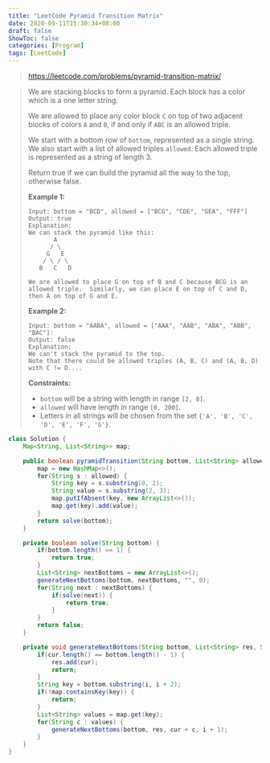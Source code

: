 ```yaml
---
title: "LeetCode Pyramid Transition Matrix"
date: 2020-09-11T15:30:34+08:00
draft: false
ShowToc: false
categories: [Program]
tags: [LeetCode]
---
```


> https://leetcode.com/problems/pyramid-transition-matrix/

> We are stacking blocks to form a pyramid. Each block has a color which is a one letter string.
>
> We are allowed to place any color block `C` on top of two adjacent blocks of colors `A` and `B`, if and only if `ABC` is an allowed triple.
>
> We start with a bottom row of `bottom`, represented as a single string. We also start with a list of allowed triples `allowed`. Each allowed triple is represented as a string of length 3.
>
> Return true if we can build the pyramid all the way to the top, otherwise false.
>
> **Example 1:**
>
> ```
> Input: bottom = "BCD", allowed = ["BCG", "CDE", "GEA", "FFF"]
> Output: true
> Explanation:
> We can stack the pyramid like this:
>        A
>       / \
>      G   E
>     / \ / \
>    B   C   D
>
> We are allowed to place G on top of B and C because BCG is an allowed triple.  Similarly, we can place E on top of C and D, then A on top of G and E.
> ```
>
> **Example 2:**
>
> ```.
> Input: bottom = "AABA", allowed = ["AAA", "AAB", "ABA", "ABB", "BAC"]:
> Output: false
> Explanation:
> We can't stack the pyramid to the top.
> Note that there could be allowed triples (A, B, C) and (A, B, D) with C != D....
> ```
>
> **Constraints:**
>
> - `bottom` will be a string with length in range `[2, 8]`.
> - `allowed` will have length in range `[0, 200]`.
> - Letters in all strings will be chosen from the set `{'A', 'B', 'C', 'D', 'E', 'F', 'G'}`.

```java
class Solution {
    Map<String, List<String>> map;

    public boolean pyramidTransition(String bottom, List<String> allowed) {
        map = new HashMap<>();
        for(String s : allowed) {
            String key = s.substring(0, 2);
            String value = s.substring(2, 3);
            map.putIfAbsent(key, new ArrayList<>());
            map.get(key).add(value);
        }
        return solve(bottom);
    }

    private boolean solve(String bottom) {
        if(bottom.length() == 1) {
            return true;
        }
        List<String> nextBottoms = new ArrayList<>();
        generateNextBottoms(bottom, nextBottoms, "", 0);
        for(String next : nextBottoms) {
            if(solve(next)) {
                return true;
            }
        }
        return false;
    }

    private void generateNextBottoms(String bottom, List<String> res, String cur, int i) {
        if(cur.length() == bottom.length() - 1) {
            res.add(cur);
            return;
        }
        String key = bottom.substring(i, i + 2);
        if(!map.containsKey(key)) {
            return;
        }
        List<String> values = map.get(key);
        for(String c : values) {
            generateNextBottoms(bottom, res, cur + c, i + 1);
        }
    }
}
```
